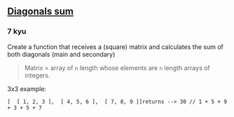 <h2><a href=https://www.codewars.com/kata/5592fc599a7f40adac0000a8/train/javascript target="_blank">Diagonals sum</a></h2><h3>7 kyu</h3><p> Create a function that receives a (square) matrix and calculates the sum of both diagonals (main and secondary)</p><blockquote><p>Matrix = array of <code>n</code> length whose elements are <code>n</code> length arrays of integers.</p></blockquote><p>3x3 example:</p><pre><code class="language-javascript">[  [ <span class="cm-number">1</span>, <span class="cm-number">2</span>, <span class="cm-number">3</span> ],  [ <span class="cm-number">4</span>, <span class="cm-number">5</span>, <span class="cm-number">6</span> ],  [ <span class="cm-number">7</span>, <span class="cm-number">8</span>, <span class="cm-number">9</span> ]]<span class="cm-variable">returns</span> <span class="cm-operator">--&gt;</span> <span class="cm-number">30</span> <span class="cm-comment">// 1 + 5 + 9 + 3 + 5 + 7</span></code></pre>